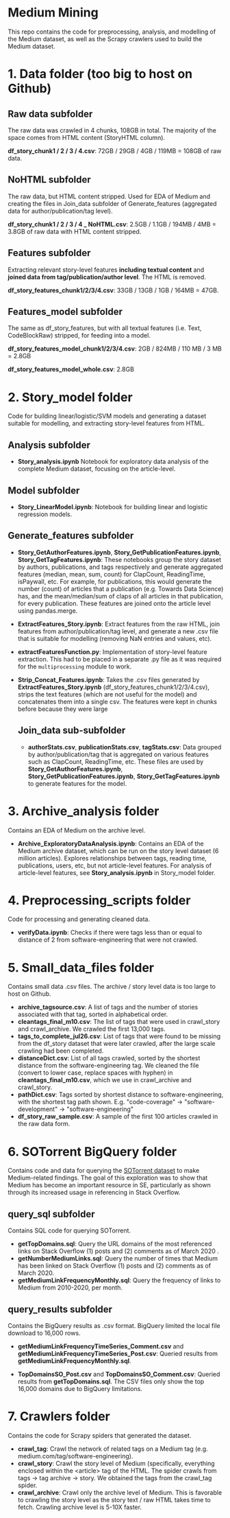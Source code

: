 # Medium Mining
This repo contains the code for preprocessing, analysis, and modelling of the Medium dataset, as well as the Scrapy crawlers used to build the Medium dataset.

# 1. Data folder (too big to host on Github)

## Raw data subfolder

The raw data was crawled in 4 chunks, 108GB in total. The majority of the space comes from HTML content (StoryHTML column).

**df_story_chunk1 / 2 / 3 / 4.csv**: 72GB /  29GB / 4GB / 119MB = 108GB of raw data.

## NoHTML subfolder

The raw data, but HTML content stripped. Used for EDA of Medium and creating the files in Join_data subfolder of Generate_features (aggregated data for author/publication/tag level).

**df_story_chunk1 / 2 / 3 / 4 _ NoHTML.csv**: 2.5GB /  1.1GB / 194MB / 4MB = 3.8GB of raw data with HTML content stripped.

## Features subfolder

Extracting relevant story-level features **including textual content** and **joined data from tag/publication/author level**. The HTML is removed. 

**df_story_features_chunk1/2/3/4.csv**: 33GB / 13GB / 1GB / 164MB = 47GB.



## Features_model subfolder

The same as df_story_features, but with all textual features (i.e. Text, CodeBlockRaw) stripped, for feeding into a model.

**df_story_features_model_chunk1/2/3/4.csv**: 2GB / 824MB / 110 MB / 3 MB = 2.8GB

**df_story_features_model_whole.csv**: 2.8GB

# 2. Story_model folder

Code for building linear/logistic/SVM models and generating a dataset suitable for modelling, and extracting story-level features from HTML.

## Analysis subfolder
- **Story_analysis.ipynb** Notebook for exploratory data analysis of the complete Medium dataset, focusing on the article-level. 

## Model subfolder

- **Story_LinearModel.ipynb**: Notebook for building linear and logistic regression models. 

## Generate_features subfolder

- **Story_GetAuthorFeatures.ipynb**, **Story_GetPublicationFeatures.ipynb**, **Story_GetTagFeatures.ipynb**: These notebooks group the story dataset by authors, publications, and tags respectively and generate aggregated features (median, mean, sum, count) for ClapCount, ReadingTime, isPaywall, etc. For example, for publications, this would generate the number (count) of articles that a publication (e.g. Towards Data Science) has, and the mean/median/sum of claps of all articles in that publication, for every publication.  These features are joined onto the article level using pandas.merge. 

- **ExtractFeatures_Story.ipynb**: Extract features from the raw HTML, join features from author/publication/tag level, and generate a new .csv file that is suitable for modelling (removing NaN entries and values, etc).

- **extractFeaturesFunction.py**: Implementation of story-level feature extraction. This had to be placed in a separate .py file as it was required for the `multiprocessing` module to work.

- **Strip_Concat_Features.ipynb**: Takes the .csv files generated by **ExtractFeatures_Story.ipynb** (df_story_features_chunk1/2/3/4.csv), strips the text features (which are not useful for the model) and concatenates them into a single csv. The features were kept in chunks before because they were large

  

  ## Join_data sub-subfolder

  - **authorStats.csv**, **publicationStats.csv**, **tagStats.csv**: Data grouped by author/publication/tag that is aggregated on various features such as ClapCount, ReadingTime, etc. These files are used by **Story_GetAuthorFeatures.ipynb**, **Story_GetPublicationFeatures.ipynb**, **Story_GetTagFeatures.ipynb** to generate features for the model.

# 3. Archive_analysis folder

Contains an EDA of Medium on the archive level.

- **Archive_ExploratoryDataAnalysis.ipynb**: Contains an EDA of the Medium archive dataset, which can be run on the story level dataset (6 million articles). Explores relationships between tags, reading time, publications, users, etc, but not article-level features. For analysis of article-level features, see **Story_analysis.ipynb** in Story_model folder.

# 4. Preprocessing_scripts folder

Code for processing and generating cleaned data.

- **verifyData.ipynb**: Checks if there were tags less than or equal to distance of 2 from software-engineering that were not crawled. 

# 5. Small_data_files folder

Contains small data .csv files. The archive / story level data is too large to host on Github.

- **archive_tagsource.csv**: A list of tags and the number of stories associated with that tag, sorted in alphabetical order.
- **cleantags_final_m10.csv**: The list of tags that were used in crawl_story and crawl_archive. We crawled the first 13,000 tags. 
- **tags_to_complete_jul26.csv**: List of tags that were found to be missing from the df_story dataset that were later crawled, after the large scale crawling had been completed.
- **distanceDict.csv**: List of all tags crawled, sorted by the shortest distance from the software-engineering tag. We cleaned the file (convert to lower case, replace spaces with hyphen) in **cleantags_final_m10.csv**, which we use in crawl_archive and crawl_story.
- **pathDict.csv**: Tags sorted by shortest distance to software-engineering, with the shortest tag path shown. E.g. "code-coverage" -> "software-development" -> "software-engineering"
- **df_story_raw_sample.csv**: A sample of the first 100 articles crawled in the raw data form. 

# 6. SOTorrent BigQuery folder
Contains code and data for querying the [SOTorrent dataset](https://empirical-software.engineering/sotorrent/) to make Medium-related findings. The goal of this exploration was to show that Medium has become an important resource in SE, particularly as shown through its increased usage in referencing in Stack Overflow. 

## query_sql subfolder
Contains SQL code for querying SOTorrent.
- **getTopDomains.sql**: Query the URL domains of the most referenced links on Stack Overflow (1) posts and (2) comments as of March 2020 .
- **getNumberMediumLinks.sql**: Query the number of times that Medium has been linked on Stack Overflow (1) posts and (2) comments as of March 2020.
- **getMediumLinkFrequencyMonthly.sql**: Query the frequency of links to Medium from 2010-2020, per month. 


## query_results subfolder
Contains the BigQuery results as .csv format. BigQuery limited the local file download to 16,000 rows.
- **getMediumLinkFrequencyTimeSeries_Comment.csv** and **getMediumLinkFrequencyTimeSeries_Post.csv**: Queried results from **getMediumLinkFrequencyMonthly.sql**. 

- **TopDomainsSO_Post.csv** and **TopDomainsSO_Comment.csv**: Queried results from **getTopDomains.sql**. The CSV files only show the top 16,000 domains due to BigQuery limitations. 



# 7. Crawlers folder

Contains the code for Scrapy spiders that generated the dataset.

- **crawl_tag**: Crawl the network of related tags on a Medium tag (e.g. medium.com/tag/software-engineering). 
- **crawl_story**: Crawl the story level of Medium (specifically, everything enclosed within the \<article> tag of the HTML. The spider crawls from tags -> tag archive -> story. We obtained the tags from the crawl_tag spider.
- **crawl_archive**: Crawl only the archive level of Medium. This is favorable to crawling the story level as the story text / raw HTML takes time to fetch. Crawling archive level is 5-10X faster. 